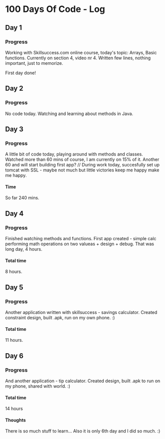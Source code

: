 # 100 Days Of Code - Log

## Day 1
### Progress
Working with Skillsuccess.com online course, today's topic: Arrays, Basic functions.
Currently on section 4, video nr 4.
Written few lines, nothing important, just to memorize.

First day done!

## Day 2
### Progress
No code today. Watching and learning about methods in Java. 

## Day 3
### Progress
A little bit of code today, playing around with methods and classes. Watched more than 60 mins of course, I am currently on 15% of it. Another 60 and will start building first app?
// During work today, succesfully set up tomcat with SSL - maybe not much but little victories keep me happy make me happy.
#### Time
So far 240 mins.

## Day 4
### Progress
Finished watching methods and functions. First app created - simple calc performing math operations on two valueas + design + debug. That was long day, 4 hours.
#### Total time
8 hours.

## Day 5
### Progress
Another application written with skillsuccess - savings calculator. Created constraint design, built .apk, run on my own phone. :)
#### Total time
11 hours.

## Day 6
### Progress
And another application - tip calculator. Created design, built .apk to run on my phone, shared with world. :)
#### Total time
14 hours
#### Thoughts
There is so much stuff to learn... Also it is only 6th day and I did so much. :) 
